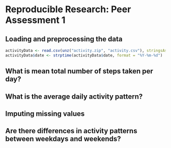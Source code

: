 # Reproducible Research: Peer Assessment 1


## Loading and preprocessing the data


```r
activityData <- read.csv(unz("activity.zip", "activity.csv"), stringsAsFactors=FALSE)
activityData$date <- strptime(activityData$date, format = "%Y-%m-%d")
```


## What is mean total number of steps taken per day?



## What is the average daily activity pattern?



## Imputing missing values



## Are there differences in activity patterns between weekdays and weekends?
